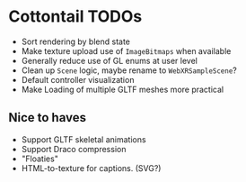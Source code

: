 Cottontail TODOs
================

  - Sort rendering by blend state
  - Make texture upload use of `ImageBitmaps` when available
  - Generally reduce use of GL enums at user level
  - Clean up `Scene` logic, maybe rename to `WebXRSampleScene`?
  - Default controller visualization
  - Make Loading of multiple GLTF meshes more practical

Nice to haves
-------------

  - Support GLTF skeletal animations
  - Support Draco compression
  - "Floaties"
  - HTML-to-texture for captions. (SVG?)